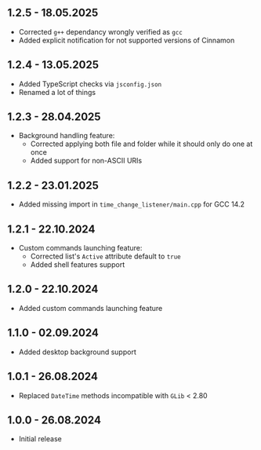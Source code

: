 ## 1.2.5 - 18.05.2025

- Corrected `g++` dependancy wrongly verified as `gcc`
- Added explicit notification for not supported versions of Cinnamon

## 1.2.4 - 13.05.2025

- Added TypeScript checks via `jsconfig.json`
- Renamed a lot of things

## 1.2.3 - 28.04.2025

- Background handling feature:
  - Corrected applying both file and folder while it should only do one at once
  - Added support for non-ASCII URIs

## 1.2.2 - 23.01.2025

- Added missing import in `time_change_listener/main.cpp` for GCC 14.2

## 1.2.1 - 22.10.2024

- Custom commands launching feature:
  - Corrected list's `Active` attribute default to `true`
  - Added shell features support

## 1.2.0 - 22.10.2024

- Added custom commands launching feature

## 1.1.0 - 02.09.2024

- Added desktop background support

## 1.0.1 - 26.08.2024

- Replaced `DateTime` methods incompatible with `GLib` < 2.80

## 1.0.0 - 26.08.2024

- Initial release
